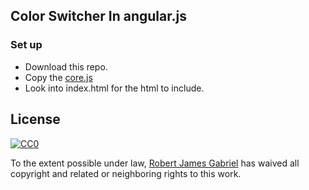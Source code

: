 ## Color Switcher In angular.js


### Set up

- Download this repo.
- Copy the [core.js](assets/js/app/core.js)
- Look into index.html for the html to include.


## License

[![CC0](http://mirrors.creativecommons.org/presskit/buttons/88x31/svg/cc-zero.svg)](https://creativecommons.org/publicdomain/zero/1.0/)

To the extent possible under law, [Robert James Gabriel](http://robertgabriel.ninja) has waived all copyright and related or neighboring rights to this work.

